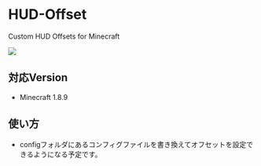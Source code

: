 # HUD-Offset
Custom HUD Offsets for Minecraft  

<img src="https://img.shields.io/badge/version-none(Developing)-blue.svg?style=flat-square" />

## 対応Version
 * Minecraft 1.8.9
 
## 使い方
 * configフォルダにあるコンフィグファイルを書き換えてオフセットを設定できるようになる予定です。

